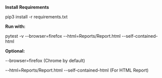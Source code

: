 **Install Requirements**

 pip3 install -r requirements.txt 

**Run with:**

pytest -v --browser=firefox --html=Reports/Report.html  --self-contained-html

**Optional:**

--browser=firefox (Chrome by default)

--html=Reports/Report.html  --self-contained-html (For HTML Report)
